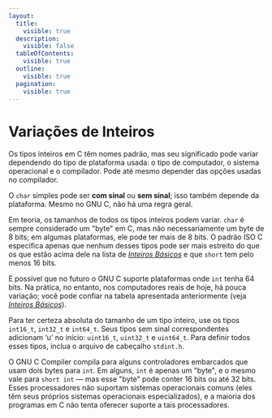 ```yaml
---
layout:
  title:
    visible: true
  description:
    visible: false
  tableOfContents:
    visible: true
  outline:
    visible: true
  pagination:
    visible: true
---
```


# Variações de Inteiros

Os tipos inteiros em C têm nomes padrão, mas seu significado pode variar dependendo do tipo de plataforma usada: o tipo de computador, o sistema operacional e o compilador. Pode até mesmo depender das opções usadas no compilador.

O `char` simples pode ser **com sinal** ou **sem sinal**; isso também depende da plataforma. Mesmo no GNU C, não há uma regra geral.

Em teoria, os tamanhos de todos os tipos inteiros podem variar. `char` é sempre considerado um "byte" em C, mas não necessariamente um byte de 8 bits; em algumas plataformas, ele pode ter mais de 8 bits. O padrão ISO C especifica apenas que nenhum desses tipos pode ser mais estreito do que os que estão acima dele na lista de [_Inteiros Básicos_](inteiros-basicos.md) e que `short` tem pelo menos 16 bits.

É possível que no futuro o GNU C suporte plataformas onde `int` tenha 64 bits. Na prática, no entanto, nos computadores reais de hoje, há pouca variação; você pode confiar na tabela apresentada anteriormente (veja [_Inteiros Básicos_](inteiros-basicos.md)).

Para ter certeza absoluta do tamanho de um tipo inteiro, use os tipos `int16_t`, `int32_t` e `int64_t`. Seus tipos sem sinal correspondentes adicionam ‘u’ no início: `uint16_t`, `uint32_t` e `uint64_t`. Para definir todos esses tipos, inclua o arquivo de cabeçalho `stdint.h`.

O GNU C Compiler compila para alguns controladores embarcados que usam dois bytes para `int`. Em alguns, `int` é apenas um "byte", e o mesmo vale para `short int` — mas esse "byte" pode conter 16 bits ou até 32 bits. Esses processadores não suportam sistemas operacionais comuns (eles têm seus próprios sistemas operacionais especializados), e a maioria dos programas em C não tenta oferecer suporte a tais processadores.

